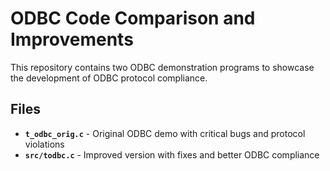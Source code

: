 # ODBC Code Comparison and Improvements

This repository contains two ODBC demonstration programs to showcase the development of ODBC protocol compliance.

## Files

- **`t_odbc_orig.c`** - Original ODBC demo with critical bugs and protocol violations
- **`src/todbc.c`** - Improved version with fixes and better ODBC compliance

